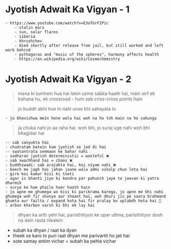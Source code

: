 # Jyotish Adwait Ka Vigyan - 1

    - https://www.youtube.com/watch?v=E3oTGrFIPic
        - stalin marx
        - sun, solar flares
        - siberia
        - khrushchev
        - died shortly after release from jail, but still worked and left work behind
        - pythagoras and "music of the spheres", harmony affects health
        - https://en.wikipedia.org/wiki/Cosmochemistry

# Jyotish Adwait Ka Vigyan - 2

> mana ki tumhein hua hai lekin usme sabka haath hai, main sirf ek bahana hu, ek crossroad
    - hum sab criss-cross points hain
    
> jo buddh abhi hue hi nahi unse bhi sahayata lo
    
    - jo bhavishwa mein hone wala hai woh na ho toh main na ho sakunga
    
> ja chuka nahi jo aa raha hai. woh bhi, jo suraj uge nahi woh bhi bhagidar hai

    -- sab sanyukta hai
    - chudratam batein hum jyotish se jod di hai
    -- swatantrata seemaon ke bahar nahi
    - sadharan jyotish deterministic = wasteful ❌
    - sab swachhand hai = chaos ❌
    - buddhiwadi: sab arajakta hai, koi niyam nahi ❌
    - beech me jagh hai jahan jaane wala admi vikalp chun leta hai
    - gire koi kamar kisi ki tooti 
    - agar is bhanti jiye ki kendra par pahunch jaye to jeevan ki yatra dharmik
    - surya ke hum phaile huer haath hain
    - jo apne me ghumega wo kisi ki parikrama karega, jo apne me bhi nahi ghumega woh fir shunya aur shaant hai, woh dhuri jis pe saara brahmand ghumta aur failta / expand hota hai fir pralay ko uplabdh hota hai 🧲
    - arbon kharbon varsh ki bhi ek lay hai
  
  > dhyan ka arth yehi hai, paristhitiyon ke upar uthna, paristhitiyor dosh na dein rasta nikalein
  
  
  - subah ka dhyan / raat ka dyan
  - theek se karo to puri raat dhyan me parivartit ho jati hai
  - sote samay antim vichar = subah ka pehla vichar
  
  
  
  
  
  
  
  
  
  
  
  
    
    
    
    
    